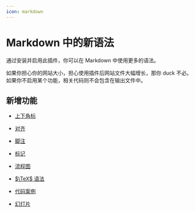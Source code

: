 ```yaml
---
icon: markdown
---
```


# Markdown 中的新语法

通过安装并启用此插件，你可以在 Markdown 中使用更多的语法。

如果你担心你的网站大小，担心使用插件后网站文件大幅增长，那你 duck 不必。如果你不启用某个功能，相关代码则不会包含在输出文件中。

## 新增功能

- [上下角标](sup-sub.md)

- [对齐](align.md)

- [脚注](footnote.md)

- [标记](mark.md)

- [流程图](flowchart.md)

- [$\TeX$ 语法](tex.md)

- [代码案例](demo.md)

- [幻灯片](presentation.md)
